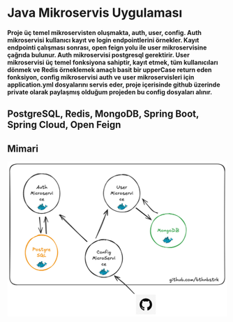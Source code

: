 # Java Mikroservis Uygulaması

#### Proje üç temel mikroservisten oluşmakta, auth, user, config. Auth mikroservisi kullanıcı kayıt ve login endpointlerini örnekler. Kayıt endpointi çalışması sonrası, open feign yolu ile user mikroservisine çağrıda bulunur. Auth mikroservisi postgresql gerektirir. User mikroservisi üç temel fonksiyona sahiptir, kayıt etmek, tüm kullanıcıları dönmek ve Redis örneklemek amaçlı basit bir upperCase return eden fonksiyon, config mikroservisi auth ve user mikroservisleri için application.yml dosyalarını servis eder, proje içerisinde github üzerinde private olarak paylaşmış olduğum projeden bu config dosyaları alınır.

## PostgreSQL, Redis, MongoDB, Spring Boot, Spring Cloud, Open Feign 


## Mimari

<img src="https://github.com/bthnbstrk/spring-boot-microservice-project/blob/main/java-project.png" />

